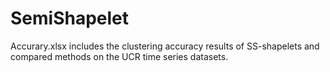 # SemiShapelet

Accurary.xlsx includes the clustering accuracy results of SS-shapelets and compared methods on the UCR time series datasets.

